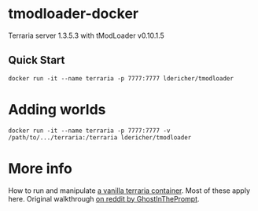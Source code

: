 # tmodloader-docker

Terraria server 1.3.5.3 with tModLoader v0.10.1.5

## Quick Start

    docker run -it --name terraria -p 7777:7777 ldericher/tmodloader

# Adding worlds

    docker run -it --name terraria -p 7777:7777 -v /path/to/.../terraria:/terraria ldericher/tmodloader

# More info

How to run and manipulate [a vanilla terraria container](https://store.docker.com/community/images/ryshe/terraria). Most of these apply here.
Original walkthrough [on reddit by GhostInThePrompt](https://www.reddit.com/r/Terraria/comments/7dbkfe/how_to_create_a_tmodloadermodded_server_on_linux).
